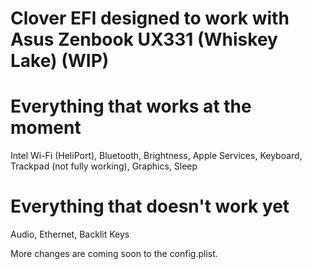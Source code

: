 # Clover EFI designed to work with Asus Zenbook UX331 (Whiskey Lake) (WIP)
# Everything that works at the moment
Intel Wi-Fi (HeliPort), Bluetooth, Brightness, Apple Services, Keyboard, Trackpad (not fully working), Graphics, Sleep
# Everything that doesn't work yet
Audio, Ethernet, Backlit Keys

More changes are coming soon to the config.plist.
